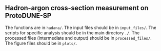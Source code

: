 ## Hadron-argon cross-section measurement on ProtoDUNE-SP

The functions are in `hadana/`.
The input files should be in `input_files/`.
The scripts for specific analysis should be in the main directory `./`.
The processed files (intermediate and output) should be in `processed_files/`.
The figure files should be in `plots/`.